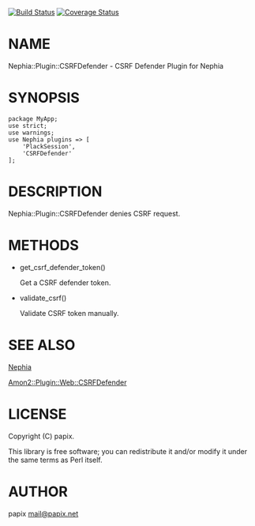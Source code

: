 [![Build Status](https://travis-ci.org/nephia/Nephia-Plugin-CSRFDefender.png?branch=master)](https://travis-ci.org/nephia/Nephia-Plugin-CSRFDefender) [![Coverage Status](https://coveralls.io/repos/nephia/Nephia-Plugin-CSRFDefender/badge.png?branch=master)](https://coveralls.io/r/nephia/Nephia-Plugin-CSRFDefender?branch=master)
# NAME

Nephia::Plugin::CSRFDefender - CSRF Defender Plugin for Nephia

# SYNOPSIS

    package MyApp;
    use strict;
    use warnings;
    use Nephia plugins => [
        'PlackSession',
        'CSRFDefender'
    ];

# DESCRIPTION

Nephia::Plugin::CSRFDefender denies CSRF request.

# METHODS

- get\_csrf\_defender\_token()

    Get a CSRF defender token.

- validate\_csrf()

    Validate CSRF token manually.

# SEE ALSO

[Nephia](http://search.cpan.org/perldoc?Nephia)

[Amon2::Plugin::Web::CSRFDefender](http://search.cpan.org/perldoc?Amon2::Plugin::Web::CSRFDefender)

# LICENSE

Copyright (C) papix.

This library is free software; you can redistribute it and/or modify
it under the same terms as Perl itself.

# AUTHOR

papix <mail@papix.net>
